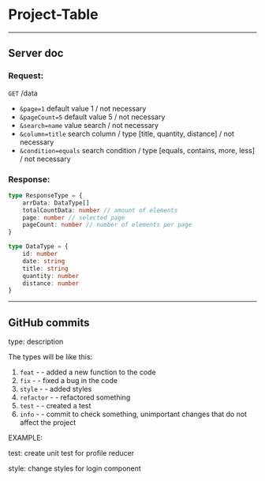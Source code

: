 # Project-Table

---

## Server doc

### Request:

`GET` /data

- `&page=1` default value 1 / not necessary
- `&pageCount=5` default value 5 / not necessary
- `&search=name` value search / not necessary
- `&column=title` search column / type [title, quantity, distance] / not necessary
- `&condition=equals` search condition / type [equals, contains, more, less] / not necessary

### Response:

```ts
type ResponseType = {
    arrData: DataType[]
    totalCountData: number // amount of elements
    page: number // selected page
    pageCount: number // number of elements per page
}

type DataType = {
    id: number
    date: string
    title: string
    quantity: number
    distance: number
}
```

---

## GitHub commits

type: description

The types will be like this:

1. `feat`  - - added a new function to the code
2. `fix` - - fixed a bug in the code
3. `style` - - added styles
4. `refactor` - - refactored something
5. `test`  - - created a test
6. `info`  - - commit to check something, unimportant changes that do not affect the project

EXAMPLE:

test: create unit test for profile reducer

style: change styles for login component